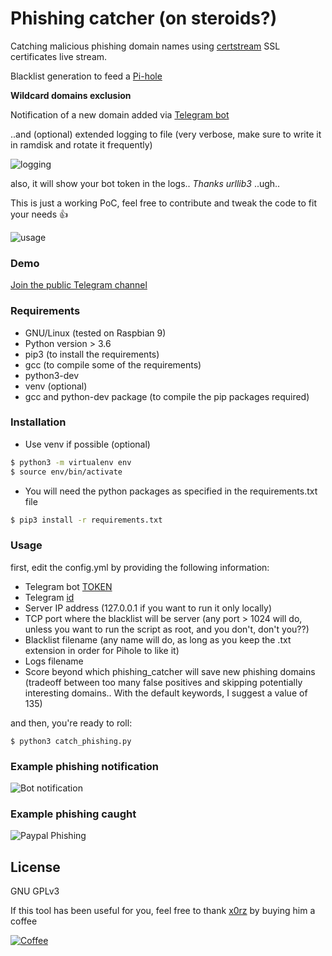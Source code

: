 # Phishing catcher (on steroids?)

Catching malicious phishing domain names using [certstream](https://certstream.calidog.io/) SSL certificates live stream.

Blacklist generation to feed a [Pi-hole](https://github.com/pi-hole/pi-hole/blob/master/README.md)

**Wildcard domains exclusion**

Notification of a new domain added via [Telegram bot](https://core.telegram.org/bots) 

..and (optional) extended logging to file (very verbose, make sure to write it in ramdisk and rotate it frequently)

![logging](https://i.imgur.com/c8JsfCM.png)

also, it will show your bot token in the logs.. *Thanks urllib3* ..ugh..

This is just a working PoC, feel free to contribute and tweak the code to fit your needs 👍

![usage](https://i.imgur.com/4BGuXkR.gif)

### Demo
[Join the public Telegram channel](https://t.me/phishing_certstream)

### Requirements

- GNU/Linux (tested on Raspbian 9)
- Python version > 3.6
- pip3 (to install the requirements)
- gcc (to compile some of the requirements)
- python3-dev
- venv (optional)
- gcc and python-dev package (to compile the pip packages required)

### Installation
- Use venv if possible (optional)
```sh
$ python3 -m virtualenv env
$ source env/bin/activate
```

- You will need the python packages as specified in the requirements.txt file

```sh
$ pip3 install -r requirements.txt
```

### Usage

first, edit the config.yml by providing the following information:
- Telegram bot [TOKEN](https://telepot.readthedocs.io/en/latest/#id5) 
- Telegram [id](https://telepot.readthedocs.io/en/latest/#id7) 
- Server IP address (127.0.0.1 if you want to run it only locally)
- TCP port where the blacklist will be server (any port > 1024 will do, unless you want to run the script as root, and you don't, don't you??)
- Blacklist filename (any name will do, as long as you keep the .txt extension in order for Pihole to like it)
- Logs filename
- Score beyond which phishing_catcher will save new phishing domains (tradeoff between too many false positives and skipping potentially interesting domains.. With the default keywords, I suggest a value of 135)

and then, you're ready to roll:

```
$ python3 catch_phishing.py
```

### Example phishing notification
![Bot notification](https://i.imgur.com/24FNAI8.png)

### Example phishing caught

![Paypal Phishing](https://i.imgur.com/AK60EYz.png)

License
----
GNU GPLv3

If this tool has been useful for you, feel free to thank [x0rz](https://github.com/x0rz) by buying him a coffee

[![Coffee](https://www.buymeacoffee.com/assets/img/custom_images/orange_img.png)](https://buymeacoff.ee/x0rz)
